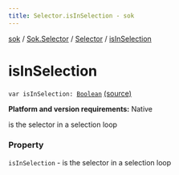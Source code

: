 ```yaml
---
title: Selector.isInSelection - sok
---
```


[sok](../../index.html) / [Sok.Selector](../index.html) / [Selector](index.html) / [isInSelection](./is-in-selection.html)

# isInSelection

`var isInSelection: `[`Boolean`](https://kotlinlang.org/api/latest/jvm/stdlib/kotlin/-boolean/index.html) [(source)](https://github.com/SeekDaSky/Sok/tree/master/native/sok-native-linux/src/Sok/Selector/Selector.kt#L89)

**Platform and version requirements:** Native

is the selector in a selection loop

### Property

`isInSelection` - is the selector in a selection loop